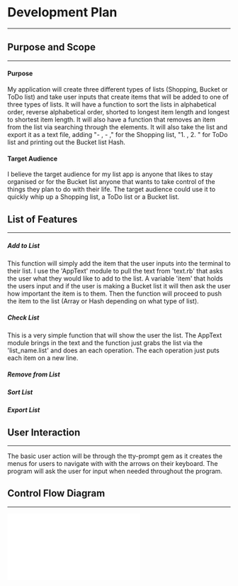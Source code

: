 # Development Plan
---
## Purpose and Scope
---
#### Purpose
My application will create three different types of lists (Shopping, Bucket or ToDo list) and take user inputs that create items that will be added to one of three types of lists.
It will have a function to sort the lists in alphabetical order, reverse alphabetical order, shorted to longest item length and longest to shortest item length.
It will also have a function that removes an item from the list via searching through the elements.
It will also take the list and export it as a text file, adding "- , - ," for the Shopping list, "1. , 2. " for ToDo list and printing out the Bucket list Hash.

#### Target Audience
I believe the target audience for my list app is anyone that likes to stay organised or for the Bucket list anyone that wants to take control of the things they plan to do with their life.
The target audience could use it to quickly whip up a Shopping list, a ToDo list or a Bucket list.

## List of Features
---
##### Add to List
This function will simply add the item that the user inputs into the terminal to their list.
I use the 'AppText' module to pull the text from 'text.rb' that asks the user what they would like to add to the list.
A variable 'item' that holds the users input and if the user is making a Bucket list it will then ask the user how important the item is to them.
Then the function will proceed to push the item to the list (Array or Hash depending on what type of list).

##### Check List
This is a very simple function that will show the user the list.
The AppText module brings in the text and the function just grabs the list via the 'list_name.list' and does an each operation.
The each operation just puts each item on a new line.

##### Remove from List


##### Sort List


##### Export List


## User Interaction
---
The basic user action will be through the tty-prompt gem as it creates the menus for users to navigate with with the arrows on their keyboard.
The program will ask the user for input when needed throughout the program.

## Control Flow Diagram
---
![workflow](docs/workflow.pdf)